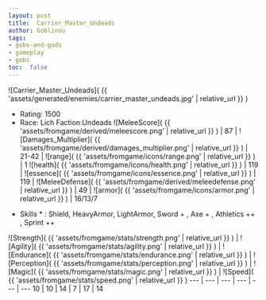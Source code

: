 ```yaml
---
layout: post
title:  Carrier_Master_Undeads
author: Goblinou
tags:
- gobs-and-gods
- gameplay
- gobs
toc:  false
---
```


![Carrier_Master_Undeads]( {{ 'assets/generated/enemies/carrier_master_undeads.jpg' | relative_url }} )
- Rating: 1500
- Race: Lich  Faction:Undeads
![MeleeScore]( {{ 'assets/fromgame/derived/meleescore.png' | relative_url }} ) | 87 | ![Damages_Multiplier]( {{ 'assets/fromgame/derived/damages_multiplier.png' | relative_url }} ) | 21-42 | ![range]( {{ 'assets/fromgame/icons/range.png' | relative_url }} ) | 1
![health]( {{ 'assets/fromgame/icons/health.png' | relative_url }} ) | 119 | ![essence]( {{ 'assets/fromgame/icons/essence.png' | relative_url }} ) | 119 | ![MeleeDefense]( {{ 'assets/fromgame/derived/meleedefense.png' | relative_url }} ) | 49 | ![armor]( {{ 'assets/fromgame/icons/armor.png' | relative_url }} ) | 16/13/7
* Skills * : Shield, HeavyArmor, LightArmor, Sword + , Axe + , Athletics ++ , Sprint ++ 

![Strength]( {{ 'assets/fromgame/stats/strength.png' | relative_url }} ) | ![Agility]( {{ 'assets/fromgame/stats/agility.png' | relative_url }} ) | ![Endurance]( {{ 'assets/fromgame/stats/endurance.png' | relative_url }} ) | ![Perception]( {{ 'assets/fromgame/stats/perception.png' | relative_url }} ) | ![Magic]( {{ 'assets/fromgame/stats/magic.png' | relative_url }} ) | ![Speed]( {{ 'assets/fromgame/stats/speed.png' | relative_url }} )
--- | --- | --- | --- | --- | ---
10 | 10 | 14 | 7 | 17 | 14
